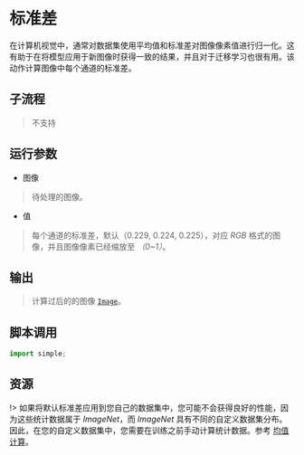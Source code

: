 # 标准差

在计算机视觉中，通常对数据集使用平均值和标准差对图像像素值进行归一化。这有助于在将模型应用于新图像时获得一致的结果，并且对于迁移学习也很有用。该动作计算图像中每个通道的标准差。


## 子流程
> 不支持


## 运行参数

* 图像
> 待处理的图像。
* 值
> 每个通道的标准差，默认（0.229, 0.224, 0.225），对应 *RGB* 格式的图像，并且图像像素已经缩放至 *（0~1）*。

## 输出

> 计算过后的的图像 [`Image`](./types/Image.md)。


## 脚本调用

```python
import simple;

```

## 资源


!> 如果将默认标准差应用到您自己的数据集中，您可能不会获得良好的性能，因为这些统计数据属于 *ImageNet*，而 *ImageNet* 具有不同的自定义数据集分布。因此，在您的自定义数据集中，您需要在训练之前手动计算统计数据。参考 [均值计算](./ImageMean.md)。